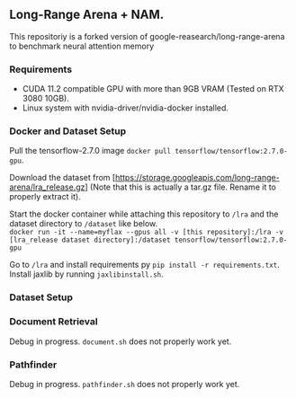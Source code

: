 ## Long-Range Arena + NAM.

This repositoriy is a forked version of google-reasearch/long-range-arena to benchmark neural attention memory

### Requirements

- CUDA 11.2 compatible GPU with more than 9GB VRAM (Tested on RTX 3080 10GB).
- Linux system with nvidia-driver/nvidia-docker installed.

### Docker and Dataset Setup


Pull the tensorflow-2.7.0 image `docker pull tensorflow/tensorflow:2.7.0-gpu`.

Download the dataset from [https://storage.googleapis.com/long-range-arena/lra_release.gz] (Note that this is actually a tar.gz file. Rename it to properly extract it).

Start the docker container while attaching this repository to `/lra` and the dataset directory to `/dataset` like below.  
`docker run -it --name=myflax --gpus all -v [this repository]:/lra -v [lra_release dataset directory]:/dataset tensorflow/tensorflow:2.7.0-gpu`

Go to `/lra` and install requirements py `pip install -r requirements.txt`.  
Install jaxlib by running `jaxlibinstall.sh`.  

### Dataset Setup


### Document Retrieval

Debug in progress. `document.sh` does not properly work yet.
<!--Download from aan dataset from [https://aan.how/download/#aanNetworkCorpus] and extract it to `./aan`.  -->
<!--Run `python lra_benchmarks/matching/build_vocab.py`.  -->


### Pathfinder

Debug in progress. `pathfinder.sh` does not properly work yet.